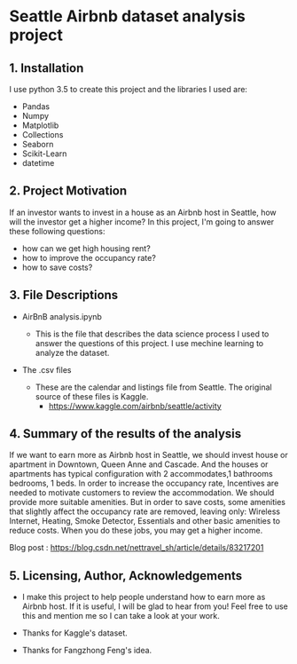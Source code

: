 # Seattle Airbnb dataset analysis project

## 1. Installation
I use python 3.5 to create this project and the libraries I used are:
 - Pandas
 - Numpy
 - Matplotlib
 - Collections
 - Seaborn
 - Scikit-Learn
 - datetime

## 2. Project Motivation
If an investor wants to invest in a house as an Airbnb host in Seattle, how will the investor get a higher income?  In this project, I'm going to answer these following questions:
  - how can we get high housing rent?
  - how to improve the occupancy rate?
  - how to save costs?

## 3. File Descriptions
  - AirBnB analysis.ipynb
      - This is the file that describes the data science process I used to answer the questions of this project. I use mechine learning to analyze the dataset.

  - The .csv files
       - These are the calendar and listings file from Seattle. The original source of these files is Kaggle.
           - https://www.kaggle.com/airbnb/seattle/activity


## 4. Summary of the results of the analysis

If we want to earn more as Airbnb host in Seattle, we should invest house or apartment in Downtown, Queen Anne and Cascade. And the houses or apartments has typical configuration with 2 accommodates,1 bathrooms	bedrooms, 1 beds.  In order to increase the occupancy rate, Incentives are needed to motivate customers to review the accommodation. We should provide more suitable amenities. But in order to save costs, some amenities that slightly affect the occupancy rate are removed, leaving only: Wireless Internet, Heating, Smoke Detector, Essentials and other basic amenities to reduce costs. When you do these jobs, you may get a higher income.

Blog post : https://blog.csdn.net/nettravel_sh/article/details/83217201

## 5. Licensing, Author, Acknowledgements
 - I make this project to help people understand how to earn more as Airbnb host. If it is useful, I will be glad to hear from you! Feel free to use  this and mention me so I can take a look at your work.

 - Thanks for Kaggle's dataset.

 - Thanks for Fangzhong Feng's idea.
